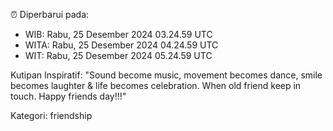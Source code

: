 ⏰ Diperbarui pada:
- WIB: Rabu, 25 Desember 2024 03.24.59 UTC
- WITA: Rabu, 25 Desember 2024 04.24.59 UTC
- WIT: Rabu, 25 Desember 2024 05.24.59 UTC

Kutipan Inspiratif:
"Sound become music, movement becomes dance, smile becomes laughter & life becomes celebration. When old friend keep in touch. Happy friends day!!!"


Kategori: friendship

